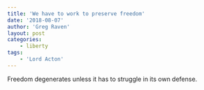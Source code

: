 ```yaml
---
title: 'We have to work to preserve freedom'
date: '2018-08-07'
author: 'Greg Raven'
layout: post
categories:
    - liberty
tags:
    - 'Lord Acton'
---
```


Freedom degenerates unless it has to struggle in its own defense.